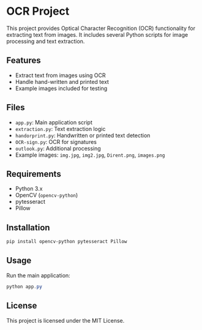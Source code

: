 # OCR Project

This project provides Optical Character Recognition (OCR) functionality for extracting text from images. It includes several Python scripts for image processing and text extraction.

## Features

- Extract text from images using OCR
- Handle hand-written and printed text
- Example images included for testing

## Files

- `app.py`: Main application script
- `extraction.py`: Text extraction logic
- `handorprint.py`: Handwritten or printed text detection
- `OCR-sign.py`: OCR for signatures
- `outlook.py`: Additional processing
- Example images: `img.jpg`, `img2.jpg`, `Dirent.png`, `images.png`

## Requirements

- Python 3.x
- OpenCV (`opencv-python`)
- pytesseract
- Pillow

## Installation

```powershell
pip install opencv-python pytesseract Pillow
```

## Usage

Run the main application:

```powershell
python app.py
```

## License

This project is licensed under the MIT License.
